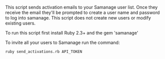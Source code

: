 This script sends activation emails to your Samanage user list.
Once they receive the email they'll be prompted to create a user name and password to log into samanage.
This script does not create new users or modify existing users. 


To run this script first install Ruby 2.3+ and the gem 'samanage'

To invite all your users to Samanage run the command:

`ruby send_activations.rb API_TOKEN`